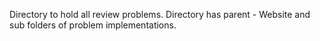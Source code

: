 Directory to hold all review problems.
Directory has parent - Website and sub folders of problem implementations.
